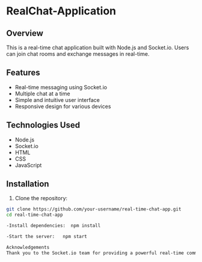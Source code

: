 # RealChat-Application

## Overview

This is a real-time chat application built with Node.js and Socket.io. Users can join chat rooms and exchange messages in real-time.

## Features

- Real-time messaging using Socket.io
- Multiple chat at a time
- Simple and intuitive user interface
- Responsive design for various devices

## Technologies Used

- Node.js
- Socket.io
- HTML
- CSS
- JavaScript

## Installation

1. Clone the repository:

```bash
git clone https://github.com/your-username/real-time-chat-app.git
cd real-time-chat-app

-Install dependencies:  npm install

-Start the server:   npm start

Acknowledgements
Thank you to the Socket.io team for providing a powerful real-time communication library.